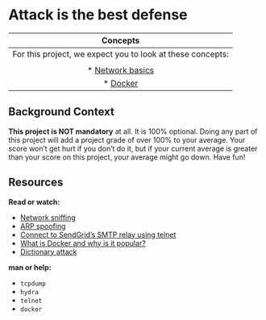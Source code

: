 # Attack is the best defense


| Concepts							 |
| :------------------------------------------------------------: |
| For this project, we expect you to look at these concepts:	 |
|								 |
| * [Network basics]()						 |
| * [Docker]()							 |


## Background Context
**This project is NOT mandatory** at all. It is 100% optional. Doing any part of this project will add a project grade of over 100% to your average. Your score won’t get hurt if you don’t do it, but if your current average is greater than your score on this project, your average might go down. Have fun!

## Resources
**Read or watch:**

* [Network sniffing]()
* [ARP spoofing]()
* [Connect to SendGrid’s SMTP relay using telnet]()
* [What is Docker and why is it popular?]()
* [Dictionary attack]()

**man or help:**

* `tcpdump`
* `hydra`
* `telnet`
* `docker`
